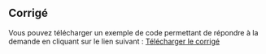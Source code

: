 ## Corrigé

Vous pouvez télécharger un exemple de code permettant de répondre à la demande en cliquant sur le lien suivant : <a href="https://github.com/Microleadoff/Calculette-Pret-Immobilier-JS/archive/refs/heads/master.zip" title="Corrigé du TP de calculatrice de prêt immobilier en JavaScript sur Microlead" target="_blank">Télécharger le corrigé</a>